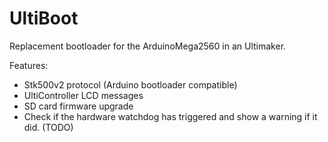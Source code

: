 UltiBoot
========

Replacement bootloader for the ArduinoMega2560 in an Ultimaker.

Features:
* Stk500v2 protocol (Arduino bootloader compatible)
* UltiController LCD messages
* SD card firmware upgrade
* Check if the hardware watchdog has triggered and show a warning if it did. (TODO)
